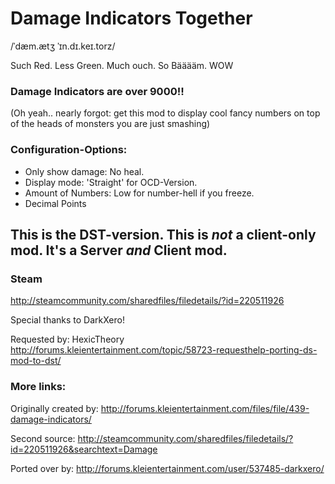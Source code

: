 # Damage Indicators Together
/ˈdæm.ætʒ ˈɪn.dɪ.keɪ.torz/

Such Red. Less Green. Much ouch. So Bääääm. WOW

### Damage Indicators are over 9000!!

(Oh yeah.. nearly forgot: get this mod to display cool fancy numbers on top of the heads of monsters you are just smashing)

### Configuration-Options:
* Only show damage: No heal.
* Display mode: 'Straight' for OCD-Version.
* Amount of Numbers: Low for number-hell if you freeze.
* Decimal Points


## This is the DST-version. This is *not* a client-only mod. It's a Server *and* Client mod. 

### Steam
http://steamcommunity.com/sharedfiles/filedetails/?id=220511926

Special thanks to DarkXero!

Requested by: HexicTheory http://forums.kleientertainment.com/topic/58723-requesthelp-porting-ds-mod-to-dst/

### More links:
Originally created by: http://forums.kleientertainment.com/files/file/439-damage-indicators/

Second source: http://steamcommunity.com/sharedfiles/filedetails/?id=220511926&searchtext=Damage

Ported over by: http://forums.kleientertainment.com/user/537485-darkxero/
